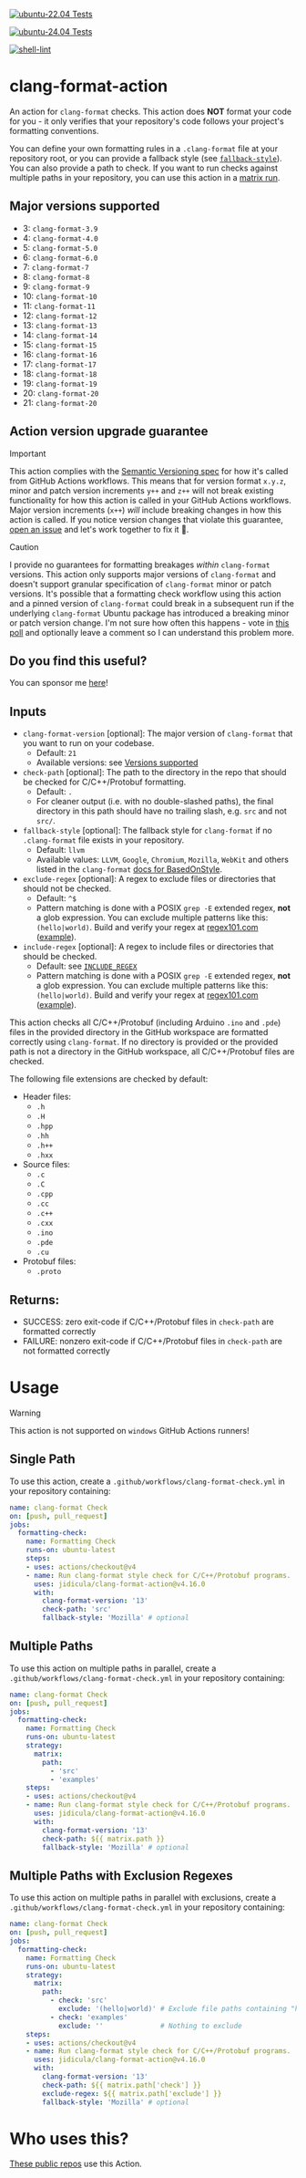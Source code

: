 [![ubuntu-22.04 Tests](https://github.com/jidicula/clang-format-action/actions/workflows/test-ubuntu-22.04.yml/badge.svg)](https://github.com/jidicula/clang-format-action/actions/workflows/test-ubuntu-22.04.yml)

[![ubuntu-24.04 Tests](https://github.com/jidicula/clang-format-action/actions/workflows/test-ubuntu-24.04.yml/badge.svg)](https://github.com/jidicula/clang-format-action/actions/workflows/test-ubuntu-24.04.yml)

[![shell-lint](https://github.com/jidicula/clang-format-action/actions/workflows/shell-lint.yml/badge.svg)](https://github.com/jidicula/clang-format-action/actions/workflows/shell-lint.yml)


# clang-format-action
An action for `clang-format` checks. This action does **NOT** format your code for you - it only verifies that your repository's code follows your project's formatting conventions.

You can define your own formatting rules in a `.clang-format` file at your repository root, or you can provide a fallback style (see [`fallback-style`](#inputs)). You can also provide a path to check. If you want to run checks against multiple paths in your repository, you can use this action in a [matrix run](#multiple-paths).

## Major versions supported
* 3: `clang-format-3.9`
* 4: `clang-format-4.0`
* 5: `clang-format-5.0`
* 6: `clang-format-6.0`
* 7: `clang-format-7`
* 8: `clang-format-8`
* 9: `clang-format-9`
* 10: `clang-format-10`
* 11: `clang-format-11`
* 12: `clang-format-12`
* 13: `clang-format-13`
* 14: `clang-format-14`
* 15: `clang-format-15`
* 16: `clang-format-16`
* 17: `clang-format-17`
* 18: `clang-format-18`
* 19: `clang-format-19`
* 20: `clang-format-20`
* 21: `clang-format-20`

## Action version upgrade guarantee

> [!IMPORTANT]
> This action complies with the [Semantic Versioning spec](https://semver.org) for how it's called from GitHub Actions workflows. This means that for version format `x.y.z`, minor and patch version increments `y++` and `z++` will not break existing functionality for how this action is called in your GitHub Actions workflows. Major version increments (`x++`) *will* include breaking changes in how this action is called. If you notice version changes that violate this guarantee, [open an issue](https://github.com/jidicula/clang-format-action/issues/new?template=Blank+issue) and let's work together to fix it 🤝.

> [!CAUTION]
> I provide no guarantees for formatting breakages *within* `clang-format` versions. This action only supports major versions of `clang-format` and doesn't support granular specification of `clang-format` minor or patch versions. It's possible that a formatting check workflow using this action and a pinned version of `clang-format` could break in a subsequent run if the underlying `clang-format` Ubuntu package has introduced a breaking minor or patch version change. I'm not sure how often this happens - vote in [this poll](https://github.com/jidicula/clang-format-action/discussions/192) and optionally leave a comment so I can understand this problem more.

## Do you find this useful?

You can sponsor me [here](https://github.com/sponsors/jidicula)!

## Inputs
* `clang-format-version` [optional]: The major version of `clang-format` that you want to run on your codebase.
  * Default: `21`
  * Available versions: see [Versions supported](#major-versions-supported)
* `check-path` [optional]: The path to the directory in the repo that should be checked for C/C++/Protobuf formatting.
  * Default: `.`
  * For cleaner output (i.e. with no double-slashed paths), the final directory in this path should have no trailing slash, e.g. `src` and not `src/`.
* `fallback-style` [optional]: The fallback style for `clang-format` if no `.clang-format` file exists in your repository.
  * Default: `llvm`
  * Available values: `LLVM`, `Google`, `Chromium`, `Mozilla`, `WebKit` and others listed in the `clang-format` [docs for BasedOnStyle](https://clang.llvm.org/docs/ClangFormatStyleOptions.html#configurable-format-style-options).
* `exclude-regex` [optional]: A regex to exclude files or directories that should not be checked.
  * Default: `^$`
  * Pattern matching is done with a POSIX `grep -E` extended regex, **not** a glob expression. You can exclude multiple patterns like this: `(hello|world)`. Build and verify your regex at [regex101.com](https://regex101.com) ([example](https://regex101.com/r/llFcLy/7)).
* `include-regex` [optional]: A regex to include files or directories that should be checked.
  * Default: see [`INCLUDE_REGEX`](./check.sh#77)
  * Pattern matching is done with a POSIX `grep -E` extended regex, **not** a glob expression. You can exclude multiple patterns like this: `(hello|world)`. Build and verify your regex at [regex101.com](https://regex101.com) ([example](https://regex101.com/r/llFcLy/7)).

This action checks all C/C++/Protobuf (including Arduino `.ino` and `.pde`) files in the provided directory in the GitHub workspace are formatted correctly using `clang-format`. If no directory is provided or the provided path is not a directory in the GitHub workspace, all C/C++/Protobuf files are checked.

The following file extensions are checked by default:
* Header files:
  * `.h`
  * `.H`
  * `.hpp`
  * `.hh`
  * `.h++`
  * `.hxx `
* Source files:
  * `.c`
  * `.C`
  * `.cpp`
  * `.cc`
  * `.c++`
  * `.cxx`
  * `.ino`
  * `.pde`
  * `.cu`
* Protobuf files:
  * `.proto`

## Returns:

* SUCCESS: zero exit-code if C/C++/Protobuf files in `check-path` are formatted correctly
* FAILURE: nonzero exit-code if C/C++/Protobuf files in `check-path` are not formatted correctly

# Usage

> [!WARNING]
> This action is not supported on `windows` GitHub Actions runners!

## Single Path

To use this action, create a `.github/workflows/clang-format-check.yml` in your repository containing:

```yaml
name: clang-format Check
on: [push, pull_request]
jobs:
  formatting-check:
    name: Formatting Check
    runs-on: ubuntu-latest
    steps:
    - uses: actions/checkout@v4
    - name: Run clang-format style check for C/C++/Protobuf programs.
      uses: jidicula/clang-format-action@v4.16.0
      with:
        clang-format-version: '13'
        check-path: 'src'
        fallback-style: 'Mozilla' # optional
```

## Multiple Paths
To use this action on multiple paths in parallel, create a `.github/workflows/clang-format-check.yml` in your repository containing:

```yaml
name: clang-format Check
on: [push, pull_request]
jobs:
  formatting-check:
    name: Formatting Check
    runs-on: ubuntu-latest
    strategy:
      matrix:
        path:
          - 'src'
          - 'examples'
    steps:
    - uses: actions/checkout@v4
    - name: Run clang-format style check for C/C++/Protobuf programs.
      uses: jidicula/clang-format-action@v4.16.0
      with:
        clang-format-version: '13'
        check-path: ${{ matrix.path }}
        fallback-style: 'Mozilla' # optional
```

## Multiple Paths with Exclusion Regexes
To use this action on multiple paths in parallel with exclusions, create a `.github/workflows/clang-format-check.yml` in your repository containing:

```yaml
name: clang-format Check
on: [push, pull_request]
jobs:
  formatting-check:
    name: Formatting Check
    runs-on: ubuntu-latest
    strategy:
      matrix:
        path:
          - check: 'src'
            exclude: '(hello|world)' # Exclude file paths containing "hello" or "world"
          - check: 'examples'
            exclude: ''              # Nothing to exclude
    steps:
    - uses: actions/checkout@v4
    - name: Run clang-format style check for C/C++/Protobuf programs.
      uses: jidicula/clang-format-action@v4.16.0
      with:
        clang-format-version: '13'
        check-path: ${{ matrix.path['check'] }}
        exclude-regex: ${{ matrix.path['exclude'] }}
        fallback-style: 'Mozilla' # optional
```

# Who uses this?

[These public repos](https://github.com/search?q=%22uses%3A+jidicula%2Fclang-format-action%22+-user%3Ajidicula&type=code) use this Action.
